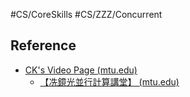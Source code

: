 #CS/CoreSkills #CS/ZZZ/Concurrent

## Reference
* [CK's Video Page (mtu.edu)](https://pages.mtu.edu/~shene/VIDEOS/index.html)
    * [【冼鏡光並行計算講堂】 (mtu.edu)](https://pages.mtu.edu/~shene/VIDEOS/CONCURRENT/index-TW.html)
